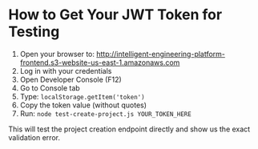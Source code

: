 # How to Get Your JWT Token for Testing

1. Open your browser to: http://intelligent-engineering-platform-frontend.s3-website-us-east-1.amazonaws.com
2. Log in with your credentials
3. Open Developer Console (F12)
4. Go to Console tab
5. Type: `localStorage.getItem('token')`
6. Copy the token value (without quotes)
7. Run: `node test-create-project.js YOUR_TOKEN_HERE`

This will test the project creation endpoint directly and show us the exact validation error.
